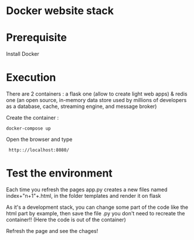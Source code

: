 # Docker website stack

# Prerequisite
Install Docker

# Execution 
There are 2 containers : a flask one (allow to create light web apps) & redis one (an open source, in-memory data store used by millions of developers as a database, cache, streaming engine, and message broker)

  Create the container : 
  
    docker-compose up
  
 Open the browser and type
     
     http:://localhost:8080/

# Test the environment
  Each time you refresh the pages app.py creates a new files named index+"n+1"+.html,
  in the folder templates and render it on flask
   
   As it's a development stack,
   you can change some part of the code like the html part by example,
   then save the file .py
   you don't need to recreate the container!!
   (Here the code is out of the container)
   
   Refresh the page and see the chages!
